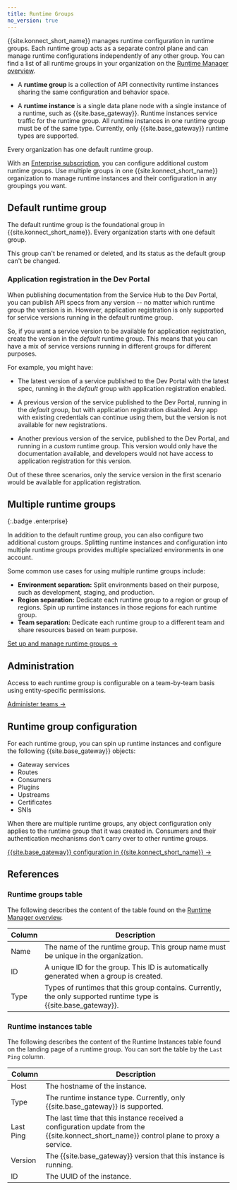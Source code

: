 ```yaml
---
title: Runtime Groups
no_version: true
---
```


{{site.konnect_short_name}} manages runtime configuration in runtime groups. Each runtime group acts
as a separate control plane and can manage runtime configurations independently
of any other group. You can find a list of all runtime groups in your organization
on the [Runtime Manager overview](https://cloud.konghq.com/runtime-manager/).

* A **runtime group** is a collection of API connectivity runtime instances
sharing the same configuration and behavior space.

* A **runtime instance** is a single data plane node with a single instance of
a runtime, such as {{site.base_gateway}}. Runtime instances service traffic for the runtime
group. All runtime instances in one runtime group
must be of the same type. Currently, only {{site.base_gateway}} runtime types are supported.

Every organization has one default runtime group.

With an [Enterprise subscription](https://konghq.com/pricing/), you can configure additional 
custom runtime groups. Use multiple groups in one {{site.konnect_short_name}} organization to 
manage runtime instances and their configuration in any groupings you want.

## Default runtime group

The default runtime group is the foundational group in {{site.konnect_short_name}}. Every
organization starts with one default group.

This group can't be renamed or deleted, and its status as the default
group can't be changed.

### Application registration in the Dev Portal

When publishing documentation from the Service Hub to the Dev Portal, you can
publish API specs from any version -- no matter which runtime group the version
is in. However, application registration is only supported for service versions
running in the default runtime group.

So, if you want a service version to be available for application registration,
create the version in the *default* runtime group. This means that you can have a
mix of service versions running in different groups for different purposes.

For example, you might have:

* The latest version of a service published to the Dev Portal with the latest
spec, running in the *default* group with application registration enabled.

* A previous version of the service published to the Dev Portal,
running in the *default* group, but with application registration disabled.
Any app with existing credentials can continue using them, but the version is
not available for new registrations.

* Another previous version of the service, published to the Dev Portal, and
running in a *custom* runtime group. This version would only have the documentation
available, and developers would not have access to application registration for
this version.

Out of these three scenarios, only the service version in the first scenario
would be available for application registration.

## Multiple runtime groups
{:.badge .enterprise}

In addition to the default runtime group, you can also configure two additional
custom groups. Splitting runtime instances and configuration into multiple
runtime groups provides multiple specialized environments in one account.

Some common use cases for using multiple runtime groups include:

* **Environment separation:** Split environments based on their purpose, such as
development, staging, and production.
* **Region separation:** Dedicate each runtime group to a region or group of
regions. Spin up runtime instances in those regions for each runtime group.
* **Team separation:** Dedicate each runtime group to a different team and share
resources based on team purpose.

[Set up and manage runtime groups &rarr;](/konnect/runtime-manager/runtime-groups/manage)

## Administration

Access to each runtime group is configurable on a team-by-team basis using
entity-specific permissions.

[Administer teams &rarr;](/konnect/org-management/teams-and-roles)

## Runtime group configuration

For each runtime group, you can spin up runtime instances and configure
the following {{site.base_gateway}} objects:
* Gateway services
* Routes
* Consumers
* Plugins
* Upstreams
* Certificates
* SNIs

When there are multiple runtime groups, any object configuration only
applies to the runtime group that it was created in. Consumers and
their authentication mechanisms don't carry over to other runtime groups.

[{{site.base_gateway}} configuration in {{site.konnect_short_name}} &rarr;](/konnect/runtime-manager/gateway-config)

## References

### Runtime groups table

The following describes the content of the table found on the [Runtime Manager overview](https://cloud.konghq.com/runtime-manager/).

Column | Description
-------|-------------
Name | The name of the runtime group. This group name must be unique in the organization.
ID | A unique ID for the group. This ID is automatically generated when a group is created.
Type | Types of runtimes that this group contains. Currently, the only supported runtime type is {{site.base_gateway}}.

<!--
Labels | A list of labels on the runtime group in the form of key:value pairs. -->

### Runtime instances table

The following describes the content of the Runtime Instances table found on the landing page of a runtime group.
You can sort the table by the `Last Ping` column.

Column | Description
-------|-------------
Host | The hostname of the instance.
Type | The runtime instance type. Currently, only {{site.base_gateway}} is supported.
Last Ping | The last time that this instance received a configuration update from the {{site.konnect_short_name}} control plane to proxy a service.
Version | The {{site.base_gateway}} version that this instance is running.
ID | The UUID of the instance.
